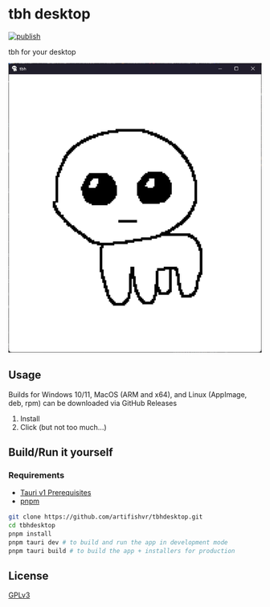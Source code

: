 # tbh desktop

[![publish](https://github.com/artifishvr/tbhdesktop/actions/workflows/publish.yml/badge.svg)](https://github.com/artifishvr/tbhdesktop/actions/workflows/publish.yml)

tbh for your desktop

![screenshot of the default window for tbh desktop](screenshot.png)

## Usage

Builds for Windows 10/11, MacOS (ARM and x64), and Linux (AppImage, deb, rpm) can be downloaded via GitHub Releases

1. Install
2. Click (but not too much...)

## Build/Run it yourself

### Requirements

- [Tauri v1 Prerequisites](https://tauri.app/v1/guides/getting-started/prerequisites)
- [pnpm](https://pnpm.io/)

```bash
git clone https://github.com/artifishvr/tbhdesktop.git
cd tbhdesktop
pnpm install
pnpm tauri dev # to build and run the app in development mode
pnpm tauri build # to build the app + installers for production
```

## License

[GPLv3](https://choosealicense.com/licenses/gpl-3.0/)

